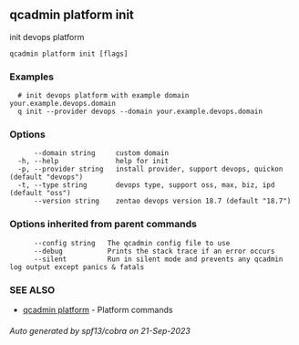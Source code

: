 ## qcadmin platform init

init devops platform

```
qcadmin platform init [flags]
```

### Examples

```
  # init devops platform with example domain your.example.devops.domain
  q init --provider devops --domain your.example.devops.domain
```

### Options

```
      --domain string     custom domain
  -h, --help              help for init
  -p, --provider string   install provider, support devops, quickon (default "devops")
  -t, --type string       devops type, support oss, max, biz, ipd (default "oss")
      --version string    zentao devops version 18.7 (default "18.7")
```

### Options inherited from parent commands

```
      --config string   The qcadmin config file to use
      --debug           Prints the stack trace if an error occurs
      --silent          Run in silent mode and prevents any qcadmin log output except panics & fatals
```

### SEE ALSO

* [qcadmin platform](qcadmin_platform.md)	 - Platform commands

###### Auto generated by spf13/cobra on 21-Sep-2023
